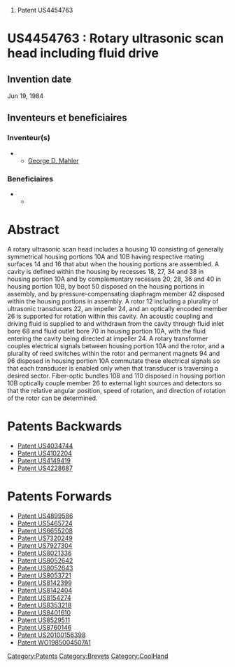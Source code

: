 1.  Patent US4454763

US4454763 : Rotary ultrasonic scan head including fluid drive
=============================================================

Invention date
--------------

Jun 19, 1984

Inventeurs et beneficiaires
---------------------------

### Inventeur(s)

-   -   [George D. Mahler](George_D._Mahler "wikilink")

### Beneficiaires

-   -   []( "wikilink")

Abstract
========

A rotary ultrasonic scan head includes a housing 10 consisting of
generally symmetrical housing portions 10A and 10B having respective
mating surfaces 14 and 16 that abut when the housing portions are
assembled. A cavity is defined within the housing by recesses 18, 27, 34
and 38 in housing portion 10A and by complementary recesses 20, 28, 36
and 40 in housing portion 10B, by boot 50 disposed on the housing
portions in assembly, and by pressure-compensating diaphragm member 42
disposed within the housing portions in assembly. A rotor 12 including a
plurality of ultrasonic transducers 22, an impeller 24, and an optically
encoded member 26 is supported for rotation within this cavity. An
acoustic coupling and driving fluid is supplied to and withdrawn from
the cavity through fluid inlet bore 68 and fluid outlet bore 70 in
housing portion 10A, with the fluid entering the cavity being directed
at impeller 24. A rotary transformer couples electrical signals between
housing portion 10A and the rotor, and a plurality of reed switches
within the rotor and permanent magnets 94 and 96 disposed in housing
portion 10A commutate these electrical signals so that each transducer
is enabled only when that transducer is traversing a desired sector.
Fiber-optic bundles 108 and 110 disposed in housing portion 10B
optically couple member 26 to external light sources and detectors so
that the relative angular position, speed of rotation, and direction of
rotation of the rotor can be determined.

Patents Backwards
=================

-   [Patent US4034744](Patent_US4034744 "wikilink")
-   [Patent US4102204](Patent_US4102204 "wikilink")
-   [Patent US4149419](Patent_US4149419 "wikilink")
-   [Patent US4228687](Patent_US4228687 "wikilink")

Patents Forwards
================

-   [Patent US4899586](Patent_US4899586 "wikilink")
-   [Patent US5465724](Patent_US5465724 "wikilink")
-   [Patent US6655208](Patent_US6655208 "wikilink")
-   [Patent US7320249](Patent_US7320249 "wikilink")
-   [Patent US7927304](Patent_US7927304 "wikilink")
-   [Patent US8021336](Patent_US8021336 "wikilink")
-   [Patent US8052642](Patent_US8052642 "wikilink")
-   [Patent US8052643](Patent_US8052643 "wikilink")
-   [Patent US8053721](Patent_US8053721 "wikilink")
-   [Patent US8142399](Patent_US8142399 "wikilink")
-   [Patent US8142404](Patent_US8142404 "wikilink")
-   [Patent US8154274](Patent_US8154274 "wikilink")
-   [Patent US8353218](Patent_US8353218 "wikilink")
-   [Patent US8401610](Patent_US8401610 "wikilink")
-   [Patent US8529511](Patent_US8529511 "wikilink")
-   [Patent US8760146](Patent_US8760146 "wikilink")
-   [Patent US20100156398](Patent_US20100156398 "wikilink")
-   [Patent WO1985004507A1](Patent_WO1985004507A1 "wikilink")

<Category:Patents> <Category:Brevets> <Category:CoolHand>
